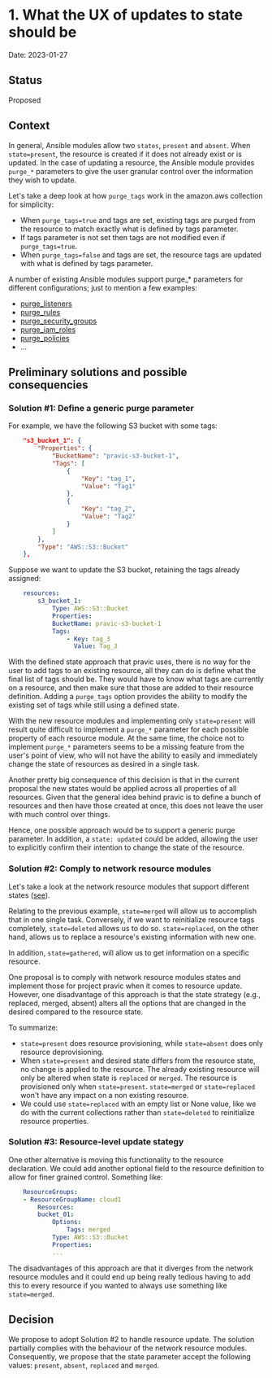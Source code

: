 # 1. What the UX of updates to state should be

Date: 2023-01-27

## Status

Proposed

## Context

In general, Ansible modules allow two `states`, `present` and `absent`. When `state=present`, the resource is created if it does not already exist or is updated. In the case of updating a resource, the Ansible module provides `purge_*` parameters to give the user granular control over the information they wish to update.

Let's take a deep look at how `purge_tags` work in the amazon.aws collection for simplicity:
* When `purge_tags=true` and tags are set, existing tags are purged from the resource to match exactly what is defined by tags parameter.
* If tags parameter is not set then tags are not modified even if `purge_tags=true`.
* When `purge_tags=false` and tags are set, the resource tags are updated with what is defined by tags parameter.

A number of existing Ansible modules support purge_* parameters for different configurations; just to mention a few examples:
* [purge_listeners](https://github.com/ansible-collections/amazon.aws/blob/main/plugins/modules/elb_application_lb.py)
* [purge_rules](https://github.com/ansible-collections/amazon.aws/blob/main/plugins/modules/elb_application_lb.py)
* [purge_security_groups](https://github.com/ansible-collections/amazon.aws/blob/main/plugins/modules/rds_instance.py)
* [purge_iam_roles](https://github.com/ansible-collections/amazon.aws/blob/main/plugins/modules/rds_instance.py)
* [purge_policies](https://github.com/ansible-collections/amazon.aws/blob/main/plugins/modules/iam_user.py)
* …

## Preliminary solutions and possible consequencies

### Solution #1: Define a generic purge parameter
For example, we have the following S3 bucket with some tags:

```json
    "s3_bucket_1": {
        "Properties": {
            "BucketName": "pravic-s3-bucket-1",
            "Tags": [
                {
                    "Key": "tag_1",
                    "Value": "Tag1"
                },
                {
                    "Key": "tag_2",
                    "Value": "Tag2"
                }
            ]
        },
        "Type": "AWS::S3::Bucket"
    },
```

Suppose we want to update the S3 bucket, retaining the tags already assigned:

```yaml
    resources:
        s3_bucket_1:
            Type: AWS::S3::Bucket
            Properties:
            BucketName: pravic-s3-bucket-1
            Tags:
                - Key: tag_3
                  Value: Tag_3
```

With the defined state approach that pravic uses, there is no way for the user to add tags to an existing resource, all they can do is define what the final list of tags should be. They would have to know what tags are currently on a resource, and then make sure that those are added to their resource definition. Adding a `purge_tags` option provides the ability to modify the existing set of tags while still using a defined state.

With the new resource modules and implementing only `state=present` will result quite difficult to implement a `purge_*` parameter for each possible property of each resource module. At the same time, the choice not to implement `purge_*` parameters seems to be a missing feature from the user's point of view, who will not have the ability to easily and immediately change the state of resources as desired in a single task.

Another pretty big consequence of this decision is that in the current proposal the new states would be applied across all properties of all resources. Given that the general idea behind pravic is to define a bunch of resources and then have those created at once, this does not leave the user with much control over things.

Hence, one possible approach would be to support a generic purge parameter. In addition, a `state: updated` could be added, allowing the user to explicitly confirm their intention to change the state of the resource.

### Solution #2: Comply to network resource modules

Let's take a look at the network resource modules that support different states ([see](https://docs.ansible.com/ansible/latest/network/user_guide/network_resource_modules.html)).

Relating to the previous example, `state=merged` will allow us to accomplish that in one single task. Conversely, if we want to reinitialize resource tags completely, `state=deleted` allows us to do so. `state=replaced`, on the other hand, allows us to replace a resource's existing information with new one.

In addition, `state=gathered`, will allow us to get information on a specific resource.

One proposal is to comply with network resource modules states and implement those for project pravic when it comes to resource update. However, one disadvantage of this approach is that the state strategy (e.g., replaced, merged, absent) alters all the options that are changed in the desired compared to the resource state.

To summarize:
- `state=present` does resource provisioning, while `state=absent` does only resource deprovisioning.
- When `state=present` and desired state differs from the resource state, no change is applied to the resource. The already existing resource will only be altered when state is `replaced` or `merged`. The resource is provisioned only when `state=present`. `state=merged` or `state=replaced` won't have any impact on a non existing resource.
- We could use `state=replaced` with an empty list or None value, like we do with the current collections rather than `state=deleted` to reinitialize resource properties.

### Solution #3: Resource-level update stategy
One other alternative is moving this functionality to the resource declaration. We could add another optional field to the resource definition to allow for finer grained control. Something like:

```yaml
    ResourceGroups:
    - ResourceGroupName: cloud1
        Resources:
        bucket_01:
            Options:
                Tags: merged
            Type: AWS::S3::Bucket
            Properties:
            ...
```

The disadvantages of this approach are that it diverges from the network resource modules and it could end up being really tedious having to add this to every resource if you wanted to always use something like `state=merged`.

## Decision
We propose to adopt Solution #2 to handle resource update. The solution partially complies with the behaviour of the network resource modules. Consequently, we propose that the state parameter accept the following values: `present`, `absent`, `replaced` and `merged`.
